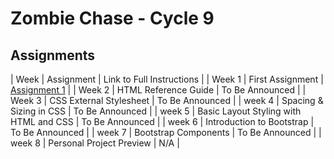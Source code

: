 # Zombie Chase - Cycle 9

## Assignments

| Week | Assignment | Link to Full Instructions |
| Week 1 | First Assignment |  [Assignment 1](./blob/master/Zombie-Chase-Assignments/week-1.md) |
| Week 2 | HTML Reference Guide | To Be Announced |
| Week 3 | CSS External Stylesheet | To Be Announced |
| week 4 | Spacing & Sizing in CSS | To Be Announced |
| week 5 | Basic Layout Styling with HTML and CSS | To Be Announced |
| week 6 | Introduction to Bootstrap | To Be Announced |
| week 7 | Bootstrap Components | To Be Announced |
| week 8 | Personal Project Preview | N/A |


